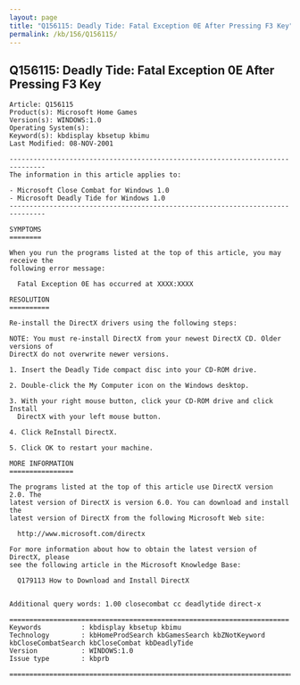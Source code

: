 ```yaml
---
layout: page
title: "Q156115: Deadly Tide: Fatal Exception 0E After Pressing F3 Key"
permalink: /kb/156/Q156115/
---
```


## Q156115: Deadly Tide: Fatal Exception 0E After Pressing F3 Key

	Article: Q156115
	Product(s): Microsoft Home Games
	Version(s): WINDOWS:1.0
	Operating System(s): 
	Keyword(s): kbdisplay kbsetup kbimu
	Last Modified: 08-NOV-2001
	
	-------------------------------------------------------------------------------
	The information in this article applies to:
	
	- Microsoft Close Combat for Windows 1.0 
	- Microsoft Deadly Tide for Windows 1.0 
	-------------------------------------------------------------------------------
	
	SYMPTOMS
	========
	
	When you run the programs listed at the top of this article, you may receive the
	following error message:
	
	  Fatal Exception 0E has occurred at XXXX:XXXX
	
	RESOLUTION
	==========
	
	Re-install the DirectX drivers using the following steps:
	
	NOTE: You must re-install DirectX from your newest DirectX CD. Older versions of
	DirectX do not overwrite newer versions.
	
	1. Insert the Deadly Tide compact disc into your CD-ROM drive.
	
	2. Double-click the My Computer icon on the Windows desktop.
	
	3. With your right mouse button, click your CD-ROM drive and click Install
	  DirectX with your left mouse button.
	
	4. Click ReInstall DirectX.
	
	5. Click OK to restart your machine.
	
	MORE INFORMATION
	================
	
	The programs listed at the top of this article use DirectX version 2.0. The
	latest version of DirectX is version 6.0. You can download and install the
	latest version of DirectX from the following Microsoft Web site:
	
	  http://www.microsoft.com/directx
	
	For more information about how to obtain the latest version of DirectX, please
	see the following article in the Microsoft Knowledge Base:
	
	  Q179113 How to Download and Install DirectX
	
	
	Additional query words: 1.00 closecombat cc deadlytide direct-x
	
	======================================================================
	Keywords          : kbdisplay kbsetup kbimu 
	Technology        : kbHomeProdSearch kbGamesSearch kbZNotKeyword kbCloseCombatSearch kbCloseCombat kbDeadlyTide
	Version           : WINDOWS:1.0
	Issue type        : kbprb
	
	=============================================================================
	
